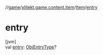 //[game](../../../index.md)/[xlitekt.game.content.item](../index.md)/[Item](index.md)/[entry](entry.md)

# entry

[jvm]\
val [entry](entry.md): [ObjEntryType](../../../../cache/cache/xlitekt.cache.provider.config.obj/-obj-entry-type/index.md)?
